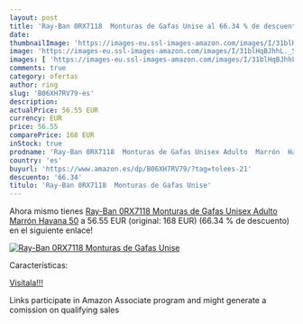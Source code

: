 ```yaml
---
layout: post
title: 'Ray-Ban 0RX7118  Monturas de Gafas Unise al 66.34 % de descuento'
date: 
thumbnailImage: 'https://images-eu.ssl-images-amazon.com/images/I/31blHqBJhhL._SL200_.jpg'
image: 'https://images-eu.ssl-images-amazon.com/images/I/31blHqBJhhL._SL200_.jpg'
images: [ 'https://images-eu.ssl-images-amazon.com/images/I/31blHqBJhhL._SL200_.jpg' ]
comments: true
category: ofertas
author: ring
slug: 'B06XH7RV79-es'
description:
actualPrice: 56.55 EUR
currency: EUR
price: 56.55
comparePrice: 168 EUR
inStock: true
prodname: 'Ray-Ban 0RX7118  Monturas de Gafas Unisex Adulto  Marrón  Havana   50'
country: 'es'
buyurl: 'https://www.amazon.es/dp/B06XH7RV79/?tag=tolees-21'
descuento: '66.34'
titulo: 'Ray-Ban 0RX7118  Monturas de Gafas Unise'
---
```


Ahora mismo tienes [Ray-Ban 0RX7118  Monturas de Gafas Unisex Adulto  Marrón  Havana   50](https://www.amazon.es/dp/B06XH7RV79/?tag=tolees-21) a 56.55 EUR (original: 168 EUR) (66.34 %  de descuento) en el siguiente enlace!

[![Ray-Ban 0RX7118  Monturas de Gafas Unise](https://images-eu.ssl-images-amazon.com/images/I/31blHqBJhhL._SL200_.jpg)](https://www.amazon.es/dp/B06XH7RV79/?tag=tolees-21)

Características:


[Visítala!!!](https://www.amazon.es/dp/B06XH7RV79/?tag=tolees-21)

Links participate in Amazon Associate program and might generate a comission on qualifying sales

